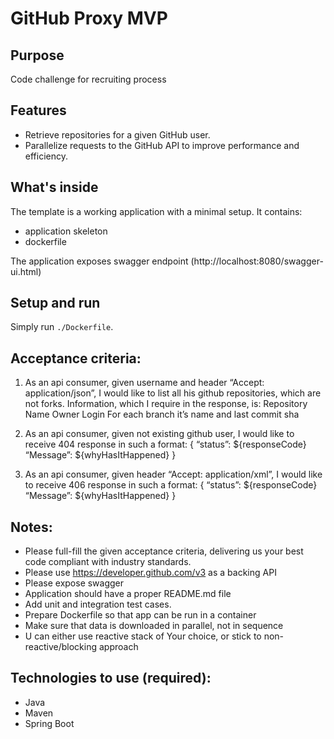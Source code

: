 # GitHub Proxy MVP

## Purpose

Code challenge for recruiting process

## Features
* Retrieve repositories for a given GitHub user.
* Parallelize requests to the GitHub API to improve performance and efficiency.

## What's inside

The template is a working application with a minimal setup. It contains:
* application skeleton
* dockerfile

The application exposes swagger endpoint (http://localhost:8080/swagger-ui.html)


## Setup and run

Simply run `./Dockerfile`.


## Acceptance criteria:
1. As an api consumer, given username and header “Accept: application/json”, I would like to list all his github repositories, which are not forks. Information, which I require in the response, is:
   Repository Name
   Owner Login
   For each branch it’s name and last commit sha

2. As an api consumer, given not existing github user, I would like to receive 404 response in such a format:
   {
   “status”: ${responseCode}
   “Message”: ${whyHasItHappened}
   }

3. As an api consumer, given header “Accept: application/xml”, I would like to receive 406 response in such a format:
   {
   “status”: ${responseCode}
   “Message”: ${whyHasItHappened}
   }

## Notes:
- Please full-fill the given acceptance criteria, delivering us your best code compliant with industry standards.
- Please use https://developer.github.com/v3 as a backing API
- Please expose swagger
- Application should have a proper README.md file
- Add unit and integration test cases.
- Prepare Dockerfile so that app can be run in a container
- Make sure that data is downloaded in parallel, not in sequence
- U can either use reactive stack of Your choice, or stick to non-reactive/blocking approach

## Technologies to use (required):
- Java
- Maven
- Spring Boot